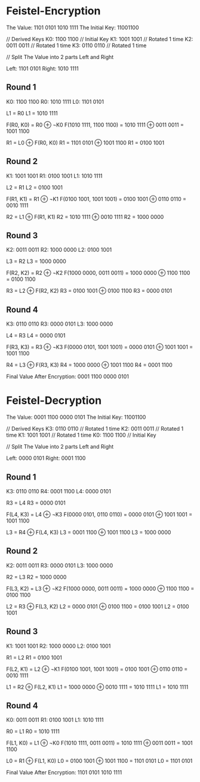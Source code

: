 # Feistel-Encryption

The Value: 1101 0101 1010 1111
The Initial Key: 11001100

// Derived Keys
K0: 1100 1100 // Initial Key
K1: 1001 1001 // Rotated 1 time
K2: 0011 0011 // Rotated 1 time
K3: 0110 0110 // Rotated 1 time

// Split The Value into 2 parts Left and Right

Left: 1101 0101
Right: 1010 1111

## Round 1
K0: 1100 1100
R0: 1010 1111
L0: 1101 0101

L1 = R0
L1 = 1010 1111

F(R0, K0) = R0 ⊕ ¬K0
F(1010 1111, 1100 1100) = 1010 1111 ⊕ 0011 0011 = 1001 1100

R1 = L0 ⊕ F(R0, K0)
R1 = 1101 0101 ⊕ 1001 1100
R1 = 0100 1001

## Round 2
K1: 1001 1001
R1: 0100 1001
L1: 1010 1111

L2 = R1
L2 = 0100 1001

F(R1, K1) = R1 ⊕ ¬K1
F(0100 1001, 1001 1001) = 0100 1001 ⊕ 0110 0110 = 0010 1111

R2 = L1 ⊕ F(R1, K1)
R2 = 1010 1111 ⊕ 0010 1111
R2 = 1000 0000

## Round 3
K2: 0011 0011
R2: 1000 0000
L2: 0100 1001

L3 = R2
L3 = 1000 0000

F(R2, K2) = R2 ⊕ ¬K2
F(1000 0000, 0011 0011) = 1000 0000 ⊕ 1100 1100 = 0100 1100

R3 = L2 ⊕ F(R2, K2)
R3 = 0100 1001 ⊕ 0100 1100
R3 = 0000 0101

## Round 4
K3: 0110 0110
R3: 0000 0101
L3: 1000 0000

L4 = R3
L4 = 0000 0101

F(R3, K3) = R3 ⊕ ¬K3
F(0000 0101, 1001 1001) = 0000 0101 ⊕ 1001 1001 = 1001 1100

R4 = L3 ⊕ F(R3, K3)
R4 = 1000 0000 ⊕ 1001 1100
R4 = 0001 1100

Final Value After Encryption: 0001 1100 0000 0101

# Feistel-Decryption

The Value: 0001 1100 0000 0101
The Initial Key: 11001100

// Derived Keys
K3: 0110 0110 // Rotated 1 time
K2: 0011 0011 // Rotated 1 time
K1: 1001 1001 // Rotated 1 time
K0: 1100 1100 // Initial Key

// Split The Value into 2 parts Left and Right

Left: 0000 0101
Right: 0001 1100

## Round 1
K3: 0110 0110
R4: 0001 1100
L4: 0000 0101

R3 = L4
R3 = 0000 0101

F(L4, K3) = L4 ⊕ ¬K3
F(0000 0101, 0110 0110) = 0000 0101 ⊕ 1001 1001 = 1001 1100

L3 = R4 ⊕ F(L4, K3)
L3 = 0001 1100 ⊕ 1001 1100
L3 = 1000 0000

## Round 2
K2: 0011 0011
R3: 0000 0101
L3: 1000 0000

R2 = L3
R2 = 1000 0000

F(L3, K2) = L3 ⊕ ¬K2
F(1000 0000, 0011 0011) = 1000 0000 ⊕ 1100 1100 = 0100 1100

L2 = R3 ⊕ F(L3, K2)
L2 = 0000 0101 ⊕ 0100 1100 = 0100 1001
L2 = 0100 1001

## Round 3
K1: 1001 1001
R2: 1000 0000
L2: 0100 1001

R1 = L2
R1 = 0100 1001

F(L2, K1) = L2 ⊕ ¬K1
F(0100 1001, 1001 1001) = 0100 1001 ⊕ 0110 0110 = 0010 1111

L1 = R2 ⊕ F(L2, K1)
L1 = 1000 0000 ⊕ 0010 1111 = 1010 1111
L1 = 1010 1111

## Round 4
K0: 0011 0011
R1: 0100 1001
L1: 1010 1111

R0 = L1
R0 = 1010 1111

F(L1, K0) = L1 ⊕ ¬K0
F(1010 1111, 0011 0011) = 1010 1111 ⊕ 0011 0011 = 1001 1100

L0 = R1 ⊕ F(L1, K0)
L0 = 0100 1001 ⊕ 1001 1100 = 1101 0101
L0 = 1101 0101

Final Value After Encryption: 1101 0101 1010 1111
